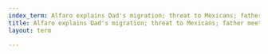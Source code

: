 ```yaml
---
index_term: Alfaro explains Dad's migration; threat to Mexicans; father meets mom
title: Alfaro explains Dad's migration; threat to Mexicans; father meets mom
layout: term

---
```

